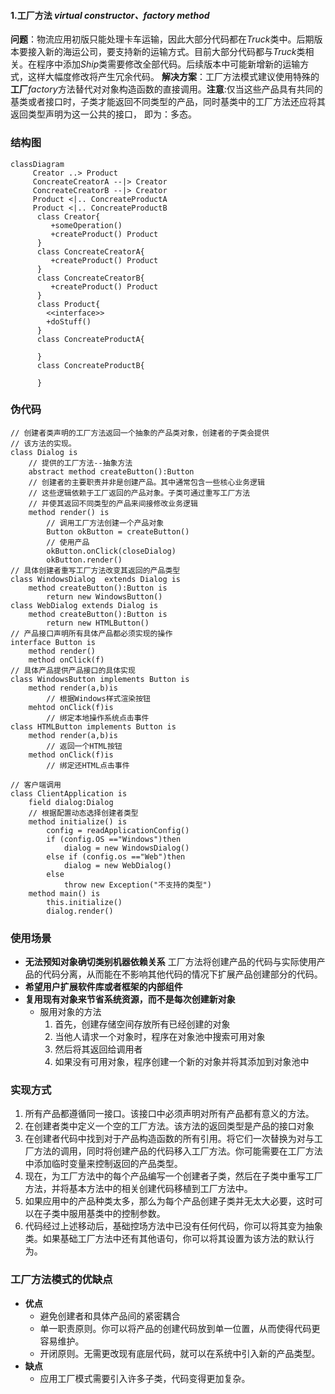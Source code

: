 #### 1.工厂方法 *virtual constructor、factory method*
**问题**：物流应用初版只能处理卡车运输，因此大部分代码都在*Truck*类中。后期版本要接入新的海运公司，要支持新的运输方式。目前大部分代码都与*Truck*类相关。在程序中添加*Ship*类需要修改全部代码。后续版本中可能新增新的运输方式，这样大幅度修改将产生冗余代码。
**解决方案**：工厂方法模式建议使用特殊的**工厂***factory*方法替代对对象构造函数的直接调用。**注意**:仅当这些产品具有共同的基类或者接口时，子类才能返回不同类型的产品，同时基类中的工厂方法还应将其返回类型声明为这一公共的接口， 即为：多态。
### 结构图
```mermaid
classDiagram
     Creator ..> Product
     ConcreateCreatorA --|> Creator
     ConcreateCreatorB --|> Creator
     Product <|.. ConcreateProductA
     Product <|.. ConcreateProductB
      class Creator{
         +someOperation()
         +createProduct() Product
      }
      class ConcreateCreatorA{
         +createProduct() Product
      }
      class ConcreateCreatorB{
         +createProduct() Product
      }
      class Product{
      	<<interface>>
      	+doStuff()
      }
      class ConcreateProductA{
      
      }
      class ConcreateProductB{
      
      }
```
### 伪代码
```pseudocode
// 创建者类声明的工厂方法返回一个抽象的产品类对象，创建者的子类会提供
// 该方法的实现。
class Dialog is
    // 提供的工厂方法--抽象方法
	abstract method createButton():Button
	// 创建者的主要职责并非是创建产品。其中通常包含一些核心业务逻辑
	// 这些逻辑依赖于工厂返回的产品对象。子类可通过重写工厂方法
	// 并使其返回不同类型的产品来间接修改业务逻辑
    method render() is
    	// 调用工厂方法创建一个产品对象
    	Button okButton = createButton()
    	// 使用产品
    	okButton.onClick(closeDialog)
    	okButton.render()
// 具体创建者重写工厂方法改变其返回的产品类型
class WindowsDialog  extends Dialog is
	method createButton():Button is
		return new WindowsButton()
class WebDialog extends Dialog is 
	method createButton():Button is
		return new HTMLButton()
// 产品接口声明所有具体产品都必须实现的操作
interface Button is
	method render()
	method onClick(f)
// 具体产品提供产品接口的具体实现
class WindowsButton implements Button is
	method render(a,b)is
		// 根据Windows样式渲染按钮
	mehtod onClick(f)is
		// 绑定本地操作系统点击事件
class HTMLButton implements Button is
	method render(a,b)is
		// 返回一个HTML按钮
	method onClick(f)is
		// 绑定还HTML点击事件
	
// 客户端调用
class ClientApplication is
	field dialog:Dialog
	// 根据配置动态选择创建者类型
	method initialize() is
		config = readApplicationConfig()
		if (config.OS =="Windows")then
			dialog = new WindowsDialog()
		else if (config.os =="Web")then
			dialog = new WebDialog()
		else 
			throw new Exception("不支持的类型")
	method main() is
		this.initialize()
		dialog.render()
```
### 使用场景
- **无法预知对象确切类别机器依赖关系**
	工厂方法将创建产品的代码与实际使用产品的代码分离，从而能在不影响其他代码的情况下扩展产品创建部分的代码。
- **希望用户扩展软件库或者框架的内部组件**
- **复用现有对象来节省系统资源，而不是每次创建新对象**
	- 服用对象的方法
		1. 首先，创建存储空间存放所有已经创建的对象
		2. 当他人请求一个对象时，程序在对象池中搜索可用对象
		3. 然后将其返回给调用者
		4. 如果没有可用对象，程序创建一个新的对象并将其添加到对象池中  	
### 实现方式
1. 所有产品都遵循同一接口。该接口中必须声明对所有产品都有意义的方法。
2. 在创建者类中定义一个空的工厂方法。该方法的返回类型是产品的接口对象
3. 在创建者代码中找到对于产品构造函数的所有引用。将它们一次替换为对与工厂方法的调用，同时将创建产品的代码移入工厂方法。你可能需要在工厂方法中添加临时变量来控制返回的产品类型。
4. 现在，为工厂方法中的每个产品编写一个创建者子类，然后在子类中重写工厂方法，并将基本方法中的相关创建代码移植到工厂方法中。
5. 如果应用中的产品种类太多，那么为每个产品创建子类并无太大必要，这时可以在子类中服用基类中的控制参数。
6. 代码经过上述移动后，基础控场方法中已没有任何代码，你可以将其变为抽象类。如果基础工厂方法中还有其他语句，你可以将其设置为该方法的默认行为。
### 工厂方法模式的优缺点
- **优点**
	- 避免创建者和具体产品间的紧密耦合
	- 单一职责原则。你可以将产品的创建代码放到单一位置，从而使得代码更容易维护。
	- 开闭原则。无需更改现有底层代码，就可以在系统中引入新的产品类型。 
- **缺点**
	- 应用工厂模式需要引入许多子类，代码变得更加复杂。 